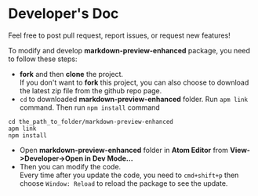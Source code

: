 # Developer's Doc
Feel free to post pull request, report issues, or request new features!


To modify and develop **markdown-preview-enhanced** package, you need to follow these steps:  
* **fork** and then **clone** the project.    
If you don't want to **fork** this project, you can also choose to download the latest zip file from the github repo page.  
* `cd` to downloaded **markdown-preview-enhanced** folder. Run `apm link` command. Then run `npm install` command  
```shell
cd the_path_to_folder/markdown-preview-enhanced
apm link
npm install
```
* Open **markdown-preview-enhanced** folder in **Atom Editor** from **View->Developer->Open in Dev Mode...**  
* Then you can modify the code.  
Every time after you update the code, you need to `cmd+shift+p` then choose `Window: Reload` to reload the package to see the update.
